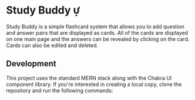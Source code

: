 # Study Buddy 

Study Buddy is a simple flashcard system that allows you to add question and answer pairs that are displayed as cards. All of the cards are displayed on one main page and the answers can be revealed by clicking on the card. Cards can also be edited and deleted.

## Development
This project uses the standard MERN stack along with the Chakra UI component library. If you're interested in creating a local copy, clone the repository and run the following commands:
